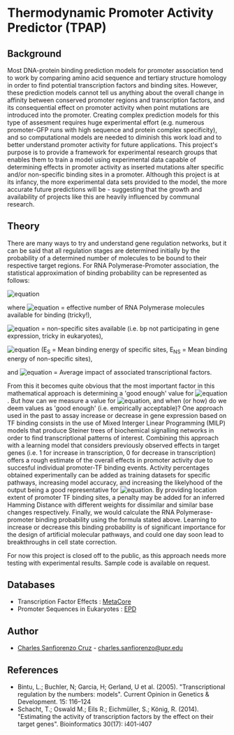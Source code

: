 # Thermodynamic Promoter Activity Predictor (TPAP)

## Background
Most DNA-protein binding prediction models for promoter association tend to work by comparing amino acid sequence and tertiary structure homology in order to find potential transcription factors and binding sites.
However, these prediction models cannot tell us anything about the overall change in affinity between conserved promoter regions and transcription factors,
and its consequential effect on promoter activity when point mutations are introduced into the promoter. Creating complex prediction models for this type of 
assesment requires huge experimental effort (e.g. numerous promoter-GFP runs with high sequence and protein complex specificity), and so computational models are needed to diminish this work load
and to better understand promoter activity for future applications. This project's purpose is to provide a framework for experimental research groups that enables them to train a model using experimental data capable
of determining effects in promoter activity as inserted mutations alter specific and/or non-specific binding sites in a promoter.
Although this project is at its infancy, the more experimental data sets provided to the model, the more accurate future predictions will be - suggesting that the growth and availability of projects like this are heavily influenced by communal research. 

## Theory
There are many ways to try and understand gene regulation networks, but it can be said that all regulation stages are determined initially by the
probability of a determined number of molecules to be bound to their respective target regions. For RNA Polymerase-Promoter association, the statistical approximation of binding probability can be represented as follows: 

![equation](https://wikimedia.org/api/rest_v1/media/math/render/svg/8ff0e6ab5216ce921397818c521c2631a12bd50f) 

where  ![equation](https://wikimedia.org/api/rest_v1/media/math/render/svg/b4dc73bf40314945ff376bd363916a738548d40a) = effective number of RNA Polymerase molecules available for binding (tricky!),

 ![equation](https://wikimedia.org/api/rest_v1/media/math/render/svg/c6112a38cefce408105ca77bf32a8df4898de065) = non-specific sites available (i.e. bp not participating in gene expression, tricky in eukaryotes),

![equation](https://wikimedia.org/api/rest_v1/media/math/render/svg/6a921feebd7e1d5427126b3b7d1d68e5313fc7e2) (E<sub>S</sub> = Mean binding energy of specific sites, E<sub>NS</sub> = Mean binding energy of non-specific sites),

and ![equation](https://wikimedia.org/api/rest_v1/media/math/render/svg/36c396599916ca276daed739acd8df48718641cb) = Average impact of associated transcriptional factors.


From this it becomes quite obvious that the most important factor in this mathematical approach is determining a 'good enough' value for ![equation](https://wikimedia.org/api/rest_v1/media/math/render/svg/36c396599916ca276daed739acd8df48718641cb).
But how can we measure a value for ![equation](https://wikimedia.org/api/rest_v1/media/math/render/svg/36c396599916ca276daed739acd8df48718641cb), and when (or how) do we deem values as 'good enough' (i.e. empirically acceptable)?
One approach used in the past to assay increase or decrease in gene expression based on TF binding consists in the use of Mixed Interger Linear Programming (MILP) models that produce Steiner trees of biochemical signalling networks in order to find transcriptional patterns of interest.
Combining this approach with a learning model that considers previously observed effects in target genes (i.e. 1 for increase in transcription, 0 for decrease in transcription) offers a rough estimate of the overall effects in promoter activity due to succesful individual promoter-TF binding events. Activity percentages obtained experimentally can be added as training datasets for specific pathways, increasing model accuracy, and increasing the likelyhood of the output being a good representative for ![equation](https://wikimedia.org/api/rest_v1/media/math/render/svg/36c396599916ca276daed739acd8df48718641cb). By providing location extent of promoter TF binding sites, a penalty may be added for an inferred Hamming Distance with different weights for dissimilar and similar base changes respectively. Finally, we would calculate the RNA Polymerase-promoter binding probability using the formula stated above. Learning to increase or decrease this binding probability is of significant importance for the design of artificial molecular pathways, and could one day soon lead to breakthroughs in cell state correction. 

For now this project is closed off to the public, as this approach needs more testing with experimental results. Sample code is available on request.

## Databases
- Transcription Factor Effects : [MetaCore](https://lsresearch.thomsonreuters.com/pages/solutions/1/metacore)
- Promoter Sequences in Eukaryotes : [EPD](  http://epd.vital-it.ch) 

## Author
- [Charles Sanfiorenzo Cruz]() - charles.sanfiorenzo@upr.edu

## References
-  Bintu, L.; Buchler, N; Garcia, H; Gerland, U et al. (2005). "Transcriptional regulation by the numbers: models". Current Opinion in Genetics & Development. 15: 116–124
-  Schacht, T.; Oswald M.; Eils R.; Eichmüller, S.; König, R. (2014). "Estimating the activity of transcription factors by the effect on their target genes". Bioinformatics 30(17): i401-i407 
